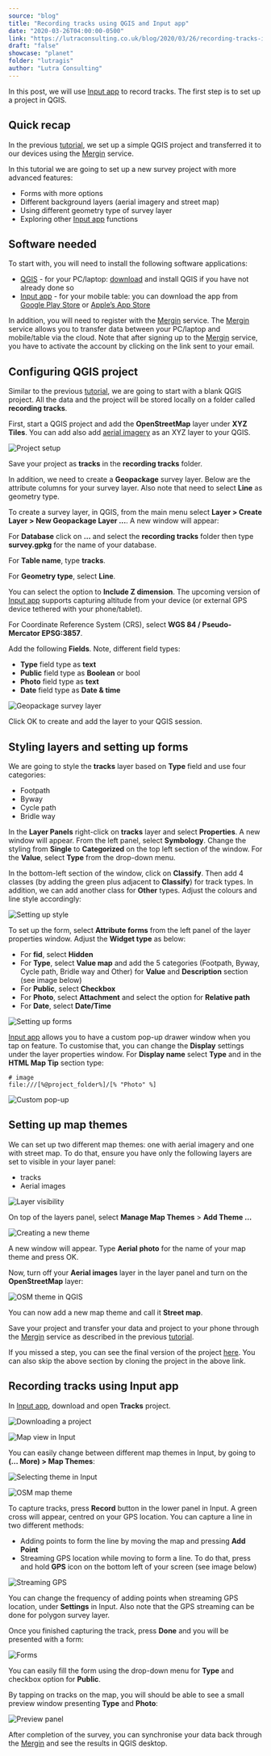 ```yaml
---
source: "blog"
title: "Recording tracks using QGIS and Input app"
date: "2020-03-26T04:00:00-0500"
link: "https://lutraconsulting.co.uk/blog/2020/03/26/recording-tracks-input/"
draft: "false"
showcase: "planet"
folder: "lutragis"
author: "Lutra Consulting"
---
```


<p>In this post, we will use <a href="https://merginmaps.com/">Input app</a> to record tracks. The first step is to set up a project in QGIS.</p>

<!-- more -->

<h2 id="quick-recap">Quick recap</h2>
<p>In the previous <a href="https://www.lutraconsulting.co.uk/blog/2020/02/14/survey-qgis-input/">tutorial</a>, we set up a simple QGIS project and transferred it to our devices using the <a href="https://merginmaps.com/">Mergin</a> service.</p>

<p>In this tutorial we are going to set up a new survey project with more advanced features:</p>

<ul>
  <li>Forms with more options</li>
  <li>Different background layers (aerial imagery and street map)</li>
  <li>Using different geometry type of survey layer</li>
  <li>Exploring other <a href="https://merginmaps.com/">Input app</a> functions</li>
</ul>

<h2 id="software-needed">Software needed</h2>
<p>To start with, you will need to install the following software applications:</p>
<ul>
  <li><a href="https://www.lutraconsulting.co.uk/blog/categories/qgis/www.qgis.org">QGIS</a> - for your PC/laptop: <a href="https://qgis.org/en/site/forusers/download.html">download</a> and install QGIS if you have not already done so</li>
  <li><a href="https://merginmaps.com/">Input app</a> - for your mobile table: you can download the app from <a href="https://play.google.com/store/apps/details?id=uk.co.lutraconsulting&amp;utm_source=lutra-atom&amp;utm_medium=lutra-blog&amp;utm_campaign=input">Google Play Store</a> or <a href="https://apps.apple.com/us/app/input/id1478603559?ls=1&amp;utm_source=lutra-atom&amp;utm_medium=lutra-blog&amp;utm_campaign=input">Apple’s App Store</a></li>
</ul>

<p>In addition, you will need to register with the <a href="https://merginmaps.com/">Mergin</a> service. The <a href="https://merginmaps.com/">Mergin</a> service allows you to transfer data between your PC/laptop and mobile/table via the cloud. Note that after signing up to the <a href="https://merginmaps.com/">Mergin</a> service, you have to activate the account by clicking on the link sent to your email.</p>

<h2 id="configuring-qgis-project">Configuring QGIS project</h2>

<p>Similar to the previous <a href="https://www.lutraconsulting.co.uk/blog/2020/02/14/survey-qgis-input/">tutorial</a>, we are going to start with a blank QGIS project. All the data and the project will be stored locally on a folder called <strong>recording tracks</strong>.</p>

<p>First, start a QGIS project and add the <strong>OpenStreetMap</strong> layer under <strong>XYZ Tiles</strong>. You can add also add <a href="https://gis.stackexchange.com/a/217670">aerial imagery</a> as an XYZ layer to your QGIS.</p>

<p><img alt="Project setup" src="https://www.lutraconsulting.co.uk/img/posts/track-qgis-project.png" /></p>

<p>Save your project as <strong>tracks</strong> in the <strong>recording tracks</strong> folder.</p>

<p>In addition, we need to create a <strong>Geopackage</strong> survey layer. Below are the attribute columns for your survey layer. Also note that need to select <strong>Line</strong> as geometry type.</p>

<p>To create a survey layer, in QGIS, from the main menu select <strong>Layer &gt; Create Layer &gt; New Geopackage Layer …</strong>. A new window will appear:</p>

<p>For <strong>Database</strong> click on <strong>…</strong> and select the <strong>recording tracks</strong> folder then type <strong>survey.gpkg</strong> for the name of your database.</p>

<p>For <strong>Table name</strong>, type <strong>tracks</strong>.</p>

<p>For <strong>Geometry type</strong>, select <strong>Line</strong>.</p>

<p>You can select the option to <strong>Include Z dimension</strong>. The upcoming version of <a href="https://merginmaps.com/">Input app</a> supports capturing altitude from your device (or external GPS device tethered with your phone/tablet).</p>

<p>For Coordinate Reference System (CRS), select <strong>WGS 84 / Pseudo-Mercator EPSG:3857</strong>.</p>

<p>Add the following <strong>Fields</strong>. Note, different field types:</p>

<ul>
  <li><strong>Type</strong> field type as <strong>text</strong></li>
  <li><strong>Public</strong> field type as <strong>Boolean</strong> or bool</li>
  <li><strong>Photo</strong> field type as <strong>text</strong></li>
  <li><strong>Date</strong> field type as <strong>Date &amp; time</strong></li>
</ul>

<p><img alt="Geopackage survey layer" src="https://www.lutraconsulting.co.uk/img/posts/track-survey-layer.png" /></p>

<p>Click OK to create and add the layer to your QGIS session.</p>

<h2 id="styling-layers-and-setting-up-forms">Styling layers and setting up forms</h2>

<p>We are going to style the <strong>tracks</strong> layer based on <strong>Type</strong> field and use four categories:</p>
<ul>
  <li>Footpath</li>
  <li>Byway</li>
  <li>Cycle path</li>
  <li>Bridle way</li>
</ul>

<p>In the <strong>Layer Panels</strong> right-click on <strong>tracks</strong> layer and select <strong>Properties</strong>. A new window will appear. From the left panel, select <strong>Symbology</strong>. Change the styling from <strong>Single</strong> to <strong>Categorized</strong> on the top left section of the window. For the <strong>Value</strong>, select <strong>Type</strong> from the drop-down menu.</p>

<p>In the bottom-left section of the window, click on <strong>Classify</strong>. Then add 4 classes (by adding the green plus adjacent to <strong>Classify</strong>) for track types. In addition, we can add another class for <strong>Other</strong> types. Adjust the colours and line style accordingly:</p>

<p><img alt="Setting up style" src="https://www.lutraconsulting.co.uk/img/posts/track-style-layer.png" /></p>

<p>To set up the form, select <strong>Attribute forms</strong> from the left panel of the layer properties window. Adjust the <strong>Widget type</strong> as below:</p>

<ul>
  <li>For <strong>fid</strong>, select <strong>Hidden</strong></li>
  <li>For <strong>Type</strong>, select <strong>Value map</strong> and add the 5 categories (Footpath, Byway, Cycle path, Bridle way and Other) for <strong>Value</strong> and <strong>Description</strong> section (see image below)</li>
  <li>For <strong>Public</strong>, select <strong>Checkbox</strong></li>
  <li>For <strong>Photo</strong>, select <strong>Attachment</strong> and select the option for <strong>Relative path</strong></li>
  <li>For <strong>Date</strong>, select <strong>Date/Time</strong></li>
</ul>

<p><img alt="Setting up forms" src="https://www.lutraconsulting.co.uk/img/posts/track-forms-layer.png" /></p>

<p><a href="https://merginmaps.com/">Input app</a> allows you to have a custom pop-up drawer window when you tap on feature. To customise that, you can change the <strong>Display</strong> settings under the layer properties window. For <strong>Display name</strong> select <strong>Type</strong> and in the <strong>HTML Map Tip</strong> section type:</p>

<p><code class="highlighter-rouge"># image
file:///[%@project_folder%]/[% "Photo" %]</code></p>

<p><img alt="Custom pop-up" src="https://www.lutraconsulting.co.uk/img/posts/track-popup-layer.png" /></p>

<h2 id="setting-up-map-themes">Setting up map themes</h2>
<p>We can set up two different map themes: one with aerial imagery and one with street map. To do that, ensure you have only the following layers are set to visible in your layer panel:</p>
<ul>
  <li>tracks</li>
  <li>Aerial images</li>
</ul>

<p><img alt="Layer visibility" src="https://www.lutraconsulting.co.uk/img/posts/track-theme-ap1.png" /></p>

<p>On top of the layers panel, select <strong>Manage Map Themes</strong> &gt; <strong>Add Theme …</strong></p>

<p><img alt="Creating a new theme" src="https://www.lutraconsulting.co.uk/img/posts/track-theme-ap2.png" /></p>

<p>A new window will appear. Type <strong>Aerial photo</strong> for the name of your map theme and press OK.</p>

<p>Now, turn off your <strong>Aerial images</strong> layer in the layer panel and turn on the <strong>OpenStreetMap</strong> layer:</p>

<p><img alt="OSM theme in QGIS" src="https://www.lutraconsulting.co.uk/img/posts/track-theme-osm.png" /></p>

<p>You can now add a new map theme and call it <strong>Street map</strong>.</p>

<p>Save your project and transfer your data and project to your phone through the <a href="https://merginmaps.com/">Mergin</a> service as described in the previous <a href="https://www.lutraconsulting.co.uk/blog/2020/02/14/survey-qgis-input/">tutorial</a>.</p>

<p>If you missed a step, you can see the final version of the project <a href="https://merginmaps.com/projects/saber/Tracks/tree">here</a>. You can also skip the above section by cloning the project in the above link.</p>

<h2 id="recording-tracks-using-input-app">Recording tracks using Input app</h2>
<p>In <a href="https://merginmaps.com/">Input app</a>, download and open <strong>Tracks</strong> project.</p>

<p><img alt="Downloading a project" src="https://www.lutraconsulting.co.uk/img/posts/tracks-input-project.png" /></p>

<p><img alt="Map view in Input" src="https://www.lutraconsulting.co.uk/img/posts/tracks-input-map.png" /></p>

<p>You can easily change between different map themes in Input, by going to <strong>(… More) &gt; Map Themes</strong>:</p>

<p><img alt="Selecting theme in Input" src="https://www.lutraconsulting.co.uk/img/posts/tracks-input-themes.png" /></p>

<p><img alt="OSM map theme" src="https://www.lutraconsulting.co.uk/img/posts/tracks-input-osm.png" /></p>

<p>To capture tracks, press <strong>Record</strong> button in the lower panel in Input. A green cross will appear, centred on your GPS location. You can capture a line in two different methods:</p>

<ul>
  <li>Adding points to form the line by moving the map and pressing <strong>Add Point</strong></li>
  <li>Streaming GPS location while moving to form a line. To do that, press and hold <strong>GPS</strong> icon on the bottom left of your screen (see image below)</li>
</ul>

<p><img alt="Streaming GPS" src="https://www.lutraconsulting.co.uk/img/posts/tracks-input-stream.png" /></p>

<p>You can change the frequency of adding points when streaming GPS location, under <strong>Settings</strong> in Input. Also note that the GPS streaming can be done for polygon survey layer.</p>

<p>Once you finished capturing the track, press <strong>Done</strong> and you will be presented with a form:</p>

<p><img alt="Forms" src="https://www.lutraconsulting.co.uk/img/posts/tracks-input-form.png" /></p>

<p>You can easily fill the form using the drop-down menu for <strong>Type</strong> and checkbox option for <strong>Public</strong>.</p>

<p>By tapping on tracks on the map, you will should be able to see a small preview window presenting <strong>Type</strong> and <strong>Photo</strong>:</p>

<p><img alt="Preview panel" src="https://www.lutraconsulting.co.uk/img/posts/tracks-input-preview.png" /></p>

<p>After completion of the survey, you can synchronise your data back through the <a href="https://merginmaps.com/">Mergin</a> and see the results in QGIS desktop.</p>

